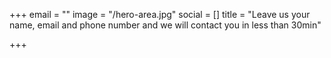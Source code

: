 +++
email = ""
image = "/hero-area.jpg"
social = []
title = "Leave us your name, email and phone number and we will contact you in less than 30min"

+++
